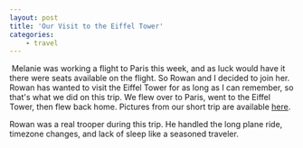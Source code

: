 ```yaml
---
layout: post
title: 'Our Visit to the Eiffel Tower'
categories:
    - travel
---
```

[<img src="http://photos.thecave.com/Trips/Europe/Eiffel-Tower-May-2013/i-xsrGKH2/0/Th/IMG_1293-Th.jpg" alt="" border="0" class="alignleft" />][gallery] Melanie was working a flight to Paris this week, and as luck would have it there were seats available on the flight. So Rowan and I decided to join her. Rowan has wanted to visit the Eiffel Tower for as long as I can remember, so that's what we did on this trip. We flew over to Paris, went to the Eiffel Tower, then flew back home. Pictures from our short trip are available [here][gallery].

Rowan was a real trooper during this trip. He handled the long plane ride, timezone changes, and lack of sleep like a seasoned traveler. 

[gallery]: http://photos.thecave.com/Trips/Europe/Eiffel-Tower-May-2013/
